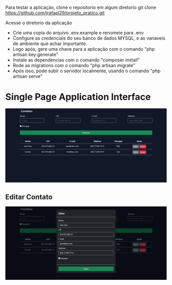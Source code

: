 
Para testar a aplicação, clone o repositorio em algum diretorio
git clone https://github.com/jrafael29/projeto_pratico.git

Acesse o diretorio da aplicação

- Crie uma copia do arquivo .env.example e renomeie para .env
- Configure as credenciais do seu banco de dados MYSQL, e as variaveis de ambiente que achar importante.
- Logo após, gere uma chave para a aplicação com o comando "php artisan key:generate"
- Instale as dependencias com o comando "composer install"
- Rode as migrations com o comando "php artisan migrate"
- Após isso, pode subir o servidor localmente, usando o comando "php artisan serve"


<h1> Single Page Application Interface </h1> 
<img src="./public/assets/images/home.png" /> 


<h2> Editar Contato </h2>
<img src="./public/assets/images/edit.png" /> 
